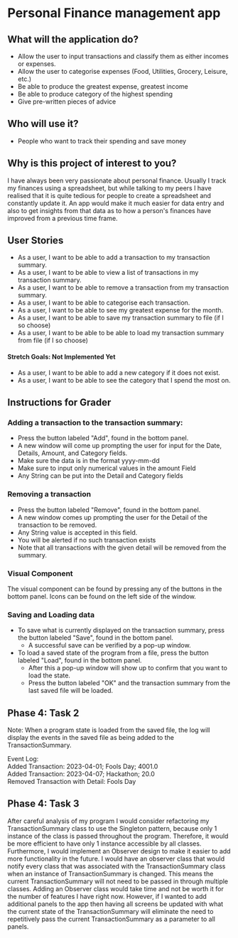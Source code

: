 # Personal Finance management app

## What will the application do?

- Allow the user to input transactions and classify them as either incomes or expenses.
- Allow the user to categorise expenses (Food, Utilities, Grocery, Leisure, etc.)
- Be able to produce the greatest expense, greatest income
- Be able to produce category of the highest spending
- Give pre-written pieces of advice

## Who will use it?

- People who want to track their spending and save money

## Why is this project of interest to you?

I have always been very passionate about personal finance. Usually I track
my finances using a spreadsheet, but while talking to my peers I have
realised that it is quite tedious for people to create a spreadsheet
and constantly update it. An app would make it much easier for
data entry and also to get insights from that data as to how
a person's finances have improved from a previous time frame.

## User Stories

- As a user, I want to be able to add a transaction to my transaction summary.
- As a user, I want to be able to view a list of transactions in my transaction summary.
- As a user, I want to be able to remove a transaction from my transaction summary.
- As a user, I want to be able to categorise each transaction.
- As a user, I want to be able to see my greatest expense for the month.
- As a user, I want to be able to save my transaction summary to file (if I so choose)
- As a user, I want to be able to be able to load my transaction summary from file (if I so choose)

#### Stretch Goals: Not Implemented Yet
- As a user, I want to be able to add a new category if it does not exist.
- As a user, I want to be able to see the category that I spend the most on.

## Instructions for Grader
### Adding a transaction to the transaction summary:
- Press the button labeled "Add", found in the bottom panel.
- A new window will come up prompting the user for input for the Date, Details, Amount, and Category fields.
- Make sure the data is in the format yyyy-mm-dd
- Make sure to input only numerical values in the amount Field
- Any String can be put into the Detail and Category fields

### Removing a transaction
- Press the button labeled "Remove", found in the bottom panel.
- A new window comes up prompting the user for the Detail of the transaction to be removed.
- Any String value is accepted in this field.
- You will be alerted if no such transaction exists
- Note that all transactions with the given detail will be removed from the summary.

### Visual Component
The visual component can be found by pressing any of the buttons in the bottom panel.
Icons can be found on the left side of the window. 

### Saving and Loading data
- To save what is currently displayed on the transaction summary, press the button
labeled "Save", found in the bottom panel. 
  - A successful save can be verified by a pop-up window.
- To load a saved state of the program from a file, press the button labeled
"Load", found in the bottom panel.
  - After this a pop-up window will show up to confirm that you want to load the state.
  - Press the button labeled "OK" and the transaction summary from the last saved file
    will be loaded.

## Phase 4: Task 2
Note: When a program state is loaded from the saved file, the log will display the events in the saved file as being
added to the TransactionSummary.

Event Log:  
Added Transaction: 2023-04-01; Fools Day; 4001.0  
Added Transaction: 2023-04-07; Hackathon; 20.0  
Removed Transaction with Detail: Fools Day

## Phase 4: Task 3
After careful analysis of my program I would consider refactoring my TransactionSummary class
to use the Singleton pattern, because only 1 instance of the class is passed throughout the program.
Therefore, it would be more efficient to have only 1 instance accessible by all classes. Furthermore, I 
would implement an Observer design to make it easier to add more functionality in the future. I would have an
observer class that would notify every class that was associated with the TransactionSummary class when an instance 
of TransactionSummary is changed. This means the current TransactionSummary will not need to be passed in through 
multiple classes. Adding an Observer class would 
take time and not be worth it for the number of features I have right now. However, if I wanted to add additional 
panels to the app then having all screens be updated with what the current state of the TransactionSummary will 
eliminate the need to repetitively pass the current TransactionSummary as a parameter to all panels.